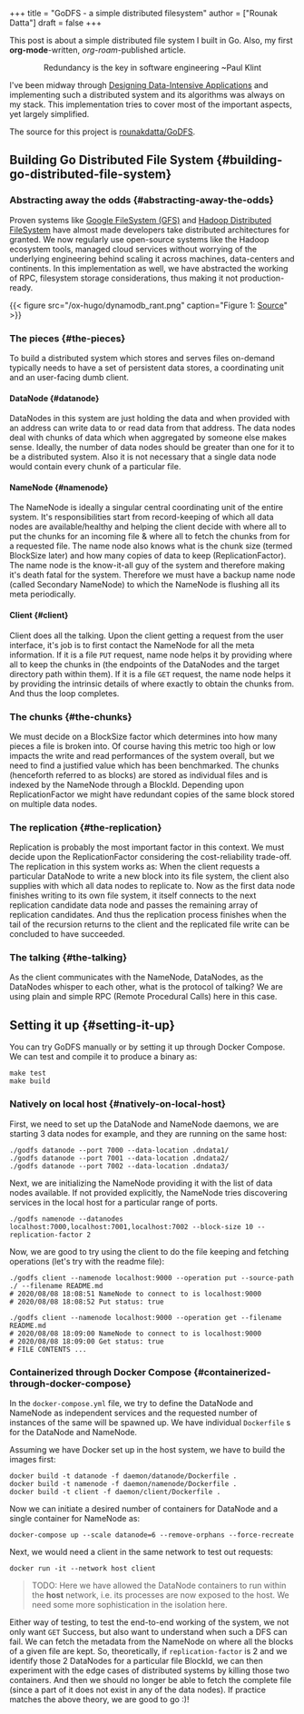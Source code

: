 +++
title = "GoDFS - a simple distributed filesystem"
author = ["Rounak Datta"]
draft = false
+++

This post is about a simple distributed file system I built in Go. Also, my first **org-mode**-written, _org-roam_-published article.

<style>.org-center { margin-left: auto; margin-right: auto; text-align: center; }</style>

<div class="org-center">
  <div></div>

Redundancy is the key in software engineering ~Paul Klint

</div>

I've been midway through [Designing Data-Intensive Applications](https://www.goodreads.com/book/show/23463279-designing-data-intensive-applications) and implementing such a distributed system and its algorithms was always on my stack. This implementation tries to cover most of the important aspects, yet largely simplified.

The source for this project is [rounakdatta/GoDFS](https://github.com/rounakdatta/GoDFS).


## Building Go Distributed File System {#building-go-distributed-file-system}


### Abstracting away the odds {#abstracting-away-the-odds}

Proven systems like [Google FileSystem (GFS)](https://static.googleusercontent.com/media/research.google.com/en//archive/gfs-sosp2003.pdf) and [Hadoop Distributed FileSystem](https://hadoop.apache.org/docs/r1.2.1/hdfs%5Fdesign.pdf) have almost made developers take distributed architectures for granted. We now regularly use open-source systems like the Hadoop ecosystem tools, managed cloud services without worrying of the underlying engineering behind scaling it across machines, data-centers and continents. In this implementation as well, we have abstracted the working of RPC, filesystem storage considerations, thus making it not production-ready.

{{< figure src="/ox-hugo/dynamodb_rant.png" caption="Figure 1: [Source](https://www.jeremydaly.com/takeaways-from-dynamodb-deep-dive-advanced-design-patterns-dat403/)" >}}


### The pieces {#the-pieces}

To build a distributed system which stores and serves files on-demand typically needs to have a set of persistent data stores, a coordinating unit and an user-facing dumb client.


#### DataNode {#datanode}

DataNodes in this system are just holding the data and when provided with an address can write data to or read data from that address. The data nodes deal with chunks of data which when aggregated by someone else makes sense. Ideally, the number of data nodes should be greater than one for it to be a distributed system. Also it is not necessary that a single data node would contain every chunk of a particular file.


#### NameNode {#namenode}

The NameNode is ideally a singular central coordinating unit of the entire system. It's responsibilities start from record-keeping of which all data nodes are available/healthy and helping the client decide with where all to put the chunks for an incoming file & where all to fetch the chunks from for a requested file. The name node also knows what is the chunk size (termed BlockSize later) and how many copies of data to keep (ReplicationFactor). The name node is the know-it-all guy of the system and therefore making it's death fatal for the system. Therefore we must have a backup name node (called Secondary NameNode) to which the NameNode is flushing all its meta periodically.


#### Client {#client}

Client does all the talking. Upon the client getting a request from the user interface, it's job is to first contact the NameNode for all the meta information. If it is a file `PUT` request, name node helps it by providing where all to keep the chunks in (the endpoints of the DataNodes and the target directory path within them). If it is a file `GET` request, the name node helps it by providing the intrinsic details of where exactly to obtain the chunks from. And thus the loop completes.


### The chunks {#the-chunks}

We must decide on a BlockSize factor which determines into how many pieces a file is broken into. Of course having this metric too high or low impacts the write and read performances of the system overall, but we need to find a justified value which has been benchmarked. The chunks (henceforth referred to as blocks) are stored as individual files and is indexed by the NameNode through a BlockId. Depending upon ReplicationFactor we might have redundant copies of the same block stored on multiple data nodes.


### The replication {#the-replication}

Replication is probably the most important factor in this context. We must decide upon the ReplicationFactor considering the cost-reliability trade-off. The replication in this system works as: When the client requests a particular DataNode to write a new block into its file system, the client also supplies with which all data nodes to replicate to. Now as the first data node finishes writing to its own file system, it itself connects to the next replication candidate data node and passes the remaining array of replication candidates. And thus the replication process finishes when the tail of the recursion returns to the client and the replicated file write can be concluded to have succeeded.


### The talking {#the-talking}

As the client communicates with the NameNode, DataNodes, as the DataNodes whisper to each other, what is the protocol of talking? We are using plain and simple RPC (Remote Procedural Calls) here in this case.


## Setting it up {#setting-it-up}

You can try GoDFS manually or by setting it up through Docker Compose. We can test and compile it to produce a binary as:

<a id="code-snippet--testing and building"></a>
```shell
make test
make build
```


### Natively on local host {#natively-on-local-host}

First, we need to set up the DataNode and NameNode daemons, we are starting 3 data nodes for example, and they are running on the same host:

<a id="code-snippet--booting datanodes"></a>
```shell
./godfs datanode --port 7000 --data-location .dndata1/
./godfs datanode --port 7001 --data-location .dndata2/
./godfs datanode --port 7002 --data-location .dndata3/
```

Next, we are initializing the NameNode providing it with the list of data nodes available. If not provided explicitly, the NameNode tries discovering services in the local host for a particular range of ports.

<a id="code-snippet--booting namenode"></a>
```shell
./godfs namenode --datanodes localhost:7000,localhost:7001,localhost:7002 --block-size 10 --replication-factor 2
```

Now, we are good to try using the client to do the file keeping and fetching operations (let's try with the readme file):

<a id="code-snippet--testing client"></a>
```shell
./godfs client --namenode localhost:9000 --operation put --source-path ./ --filename README.md
# 2020/08/08 18:08:51 NameNode to connect to is localhost:9000
# 2020/08/08 18:08:52 Put status: true

./godfs client --namenode localhost:9000 --operation get --filename README.md
# 2020/08/08 18:09:00 NameNode to connect to is localhost:9000
# 2020/08/08 18:09:00 Get status: true
# FILE CONTENTS ...
```


### Containerized through Docker Compose {#containerized-through-docker-compose}

In the `docker-compose.yml` file, we try to define the DataNode and NameNode as independent services and the requested number of instances of the same will be spawned up. We have individual `Dockerfile` s for the DataNode and NameNode.

Assuming we have Docker set up in the host system, we have to build the images first:

<a id="code-snippet--building docker images"></a>
```shell
docker build -t datanode -f daemon/datanode/Dockerfile .
docker build -t namenode -f daemon/namenode/Dockerfile .
docker build -t client -f daemon/client/Dockerfile .
```

Now we can initiate a desired number of containers for DataNode and a single container for NameNode as:

<a id="code-snippet--booting the composed containers"></a>
```shell
docker-compose up --scale datanode=6 --remove-orphans --force-recreate
```

Next, we would need a client in the same network to test out requests:

<a id="code-snippet--interacting through a client container"></a>
```shell
docker run -it --network host client
```

> TODO: Here we have allowed the DataNode containers to run within the **host** network, i.e. its processes are now exposed to the host. We need some more sophistication in the isolation here.

Either way of testing, to test the end-to-end working of the system, we not only want `GET` Success, but also want to understand when such a DFS can fail. We can fetch the metadata from the NameNode on where all the blocks of a given file are kept. So, theoretically, if `replication-factor` is 2 and we identify those 2 DataNodes for a particular file BlockId, we can then experiment with the edge cases of distributed systems by killing those two containers. And then we should no longer be able to fetch the complete file (since a part of it does not exist in any of the data nodes). If practice matches the above theory, we are good to go :)!
